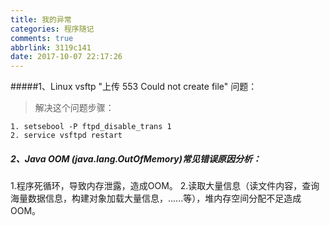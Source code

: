 ```yaml
---
title: 我的异常
categories: 程序随记
comments: true
abbrlink: 3119c141
date: 2017-10-07 22:17:26
---
```

#####1、Linux vsftp "上传 553 Could not create file" 问题：
>解决这个问题步骤：
```
1. setsebool -P ftpd_disable_trans 1
2. service vsftpd restart
```

##### 2、Java OOM (java.lang.OutOfMemory)常见错误原因分析：
1.程序死循环，导致内存泄露，造成OOM。
2.读取大量信息（读文件内容，查询海量数据信息，构建对象加载大量信息，......等），堆内存空间分配不足造成OOM。
